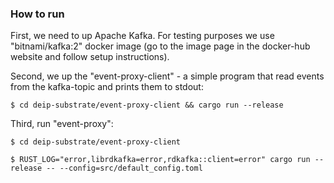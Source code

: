 ### How to run

First, we need to up Apache Kafka. For testing purposes we use "bitnami/kafka:2" docker image (go to the image page in the docker-hub website and follow setup instructions).  



Second, we up the "event-proxy-client" - a simple program that read events from the kafka-topic and prints them to stdout:

`$ cd deip-substrate/event-proxy-client && cargo run --release`



Third, run "event-proxy":

`$ cd deip-substrate/event-proxy-client`

`$ RUST_LOG="error,librdkafka=error,rdkafka::client=error" cargo run --release -- --config=src/default_config.toml`




